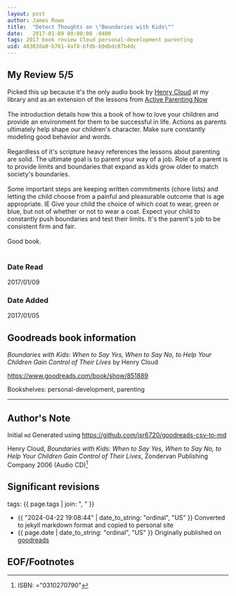 ```yaml
---
layout: post
author: James Rowe
title:  "Detect Thoughts on \"Boundaries with Kids\""
date:   2017-01-09 00:00:00 -0400
tags: 2017 book review Cloud personal-development parenting
uid: 48383da0-b761-4af8-bfdb-b9dbdc87b4dc
---
```




## My Review 5/5

Picked this up because it's the only audio book by [Henry Cloud](https://www.goodreads.com/author/show/1114699) at my library and as an extension of the lessons from [Active Parenting Now](https://www.goodreads.com/book/show/1343214)<br/><br/>The introduction details how this a book of how to love your children and provide an environment for them to be successful in life. Actions as parents ultimately help shape our children's character. Make sure constantly modeling good behavior and words.<br/><br/>Regardless of it's scripture heavy references the lessons about parenting are solid. The ultimate goal is to parent your way of a job. Role of a parent is to provide limits and boundaries that expand as kids grow older to match society's boundaries.<br/><br/>Some important steps are keeping written commitments (chore lists) and letting the child choose from a painful and pleasurable outcome that is age appropriate. IE Give your child the choice of which coat to wear, green or blue, but not of whether or not to wear a coat. Expect your child to constantly push boundaries and test their limits. It's the parent's job to be consistent firm and fair.<br/><br/>Good book.<br/><br/>

### Date Read
2017/01/09

### Date Added
2017/01/05

## Goodreads book information

*Boundaries with Kids: When to Say Yes, When to Say No, to Help Your Children Gain Control of Their Lives* by Henry Cloud

https://www.goodreads.com/book/show/851889

Bookshelves: personal-development, parenting

---

## Author's Note

Initial `md` Generated using https://github.com/jsr6720/goodreads-csv-to-md

Henry Cloud, *Boundaries with Kids: When to Say Yes, When to Say No, to Help Your Children Gain Control of Their Lives*,  Zondervan Publishing Company 2006 (Audio CD)[^1]

## Significant revisions

tags: {{ page.tags | join: ", " }} <!-- todo move this somewhere -->

- {{ "2024-04-22 19:08:44" | date_to_string: "ordinal", "US" }} Converted to jekyll markdown format and copied to personal site
- {{ page.date | date_to_string: "ordinal", "US" }} Originally published on [goodreads](https://www.goodreads.com)

## EOF/Footnotes

[^1]: ISBN: ="0310270790"